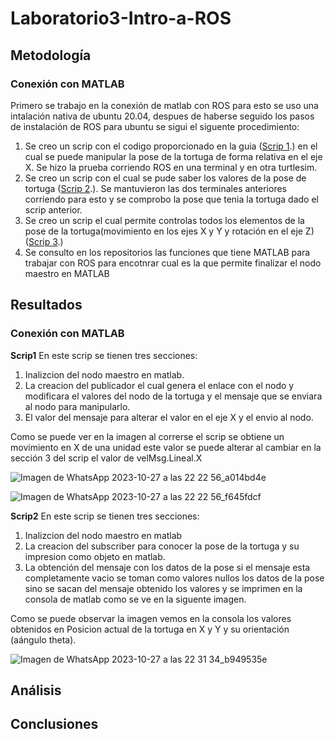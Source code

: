 # Laboratorio3-Intro-a-ROS

## Metodología
### Conexión con MATLAB
Primero se trabajo en la conexión de matlab con ROS para esto se uso una intalación nativa de ubuntu 20.04, despues de haberse seguido los pasos de instalación de ROS para ubuntu se sigui el siguente procedimiento:
1. Se creo un scrip con el codigo proporcionado en la guia ([Scrip 1](https://github.com/anhernadezdu/Laboratorio3-Intro-a-ROS/blob/main/MatlabLab3.m).) en el cual se puede manipular la pose de la tortuga de forma relativa en el eje X. Se hizo la prueba corriendo ROS en una terminal y en otra turtlesim.
2. Se creo un scrip con el cual se pude saber los valores de la pose de tortuga ([Scrip 2](https://github.com/anhernadezdu/Laboratorio3-Intro-a-ROS/blob/main/MatlabLab3_2.m).). Se mantuvieron las dos terminales anteriores corriendo para esto y se comprobo la pose que tenia la tortuga dado el scrip anterior.
3. Se creo un scrip el cual permite controlas todos los elementos de la pose de la tortuga(movimiento en los ejes X y Y y rotación en el eje Z) ([Scrip 3](https://github.com/anhernadezdu/Laboratorio3-Intro-a-ROS/blob/main/MatlabLab3_3.m).)
4. Se consulto en los repositorios las funciones que tiene MATLAB para trabajar con ROS para encotnrar cual es la que permite finalizar el nodo maestro en MATLAB

## Resultados
### Conexión con MATLAB
**Scrip1**
En este scrip se tienen tres secciones:
1. Inalizcion del nodo maestro en matlab.
2. La creacion del publicador el cual genera el enlace con el nodo y modificara el valores del nodo de la tortuga y el mensaje que se enviara al nodo para manipularlo.
3. El valor del mensaje para alterar el valor en el eje X y el envio al nodo.

Como se puede ver en la imagen al correrse el scrip se obtiene un movimiento en X de una unidad este valor se puede alterar al cambiar en la sección 3 del scrip el valor de velMsg.Lineal.X

![Imagen de WhatsApp 2023-10-27 a las 22 22 56_a014bd4e](https://github.com/anhernadezdu/Laboratorio3-Intro-a-ROS/assets/70998067/d39c09e8-cad2-4300-811b-8542d4b7c9d8)

![Imagen de WhatsApp 2023-10-27 a las 22 22 56_f645fdcf](https://github.com/anhernadezdu/Laboratorio3-Intro-a-ROS/assets/70998067/b8d4b068-24a5-439e-b48b-30643dc4f581)

**Scrip2**
En este scrip se tienen tres secciones:
1. Inalizcion del nodo maestro en matlab
2. La creacion del subscriber para conocer la pose de la tortuga y su impresion como objeto en matlab.
3. La obtención del mensaje con los datos de la pose si el mensaje esta completamente vacio se toman como valores nullos los datos de la pose sino se sacan del mensaje obtenido los valores y se imprimen en la consola de matlab como se ve en la siguente imagen.

Como se puede observar la imagen vemos en la consola los valores obtenidos en Posicion actual de la tortuga en X y Y y su orientación (aángulo theta).

![Imagen de WhatsApp 2023-10-27 a las 22 31 34_b949535e](https://github.com/anhernadezdu/Laboratorio3-Intro-a-ROS/assets/70998067/5ecec60a-952a-4804-a5ff-52f69d299bfb)


## Análisis

## Conclusiones
